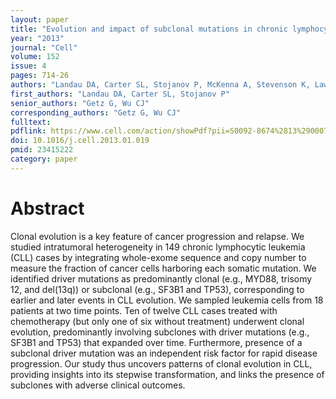 ```yaml
---
layout: paper
title: "Evolution and impact of subclonal mutations in chronic lymphocytic leukemia"
year: "2013"
journal: "Cell"
volume: 152
issue: 4
pages: 714-26
authors: "Landau DA, Carter SL, Stojanov P, McKenna A, Stevenson K, Lawrence MS, Sougnez C, Stewart C, Sivachenko A, Wang L, Wan Y, Zhang W, Shukla SA, Vartanov A, Fernandes SM, Saksena G, Cibulskis K, Tesar B, Gabriel S, Hacohen N, Meyerson M, Lander ES, Neuberg D, Brown JR, Getz G, Wu CJ"
first_authors: "Landau DA, Carter SL, Stojanov P"
senior_authors: "Getz G, Wu CJ"
corresponding_authors: "Getz G, Wu CJ"
fulltext:
pdflink: https://www.cell.com/action/showPdf?pii=S0092-8674%2813%2900071-8
doi: 10.1016/j.cell.2013.01.019
pmid: 23415222
category: paper
---
```


# Abstract

Clonal evolution is a key feature of cancer progression and relapse. We studied intratumoral heterogeneity in 149 chronic lymphocytic leukemia (CLL) cases by integrating whole-exome sequence and copy number to measure the fraction of cancer cells harboring each somatic mutation. We identified driver mutations as predominantly clonal (e.g., MYD88, trisomy 12, and del(13q)) or subclonal (e.g., SF3B1 and TP53), corresponding to earlier and later events in CLL evolution. We sampled leukemia cells from 18 patients at two time points. Ten of twelve CLL cases treated with chemotherapy (but only one of six without treatment) underwent clonal evolution, predominantly involving subclones with driver mutations (e.g., SF3B1 and TP53) that expanded over time. Furthermore, presence of a subclonal driver mutation was an independent risk factor for rapid disease progression. Our study thus uncovers patterns of clonal evolution in CLL, providing insights into its stepwise transformation, and links the presence of subclones with adverse clinical outcomes.


